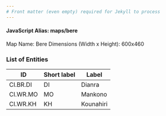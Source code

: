 ```yaml
---
# Front matter (even empty) required for Jekyll to process
---
```


#### JavaScript Alias: maps/bere

Map Name: Bere
Dimensions (Width x Height): 600x460

### List of Entities

ID | Short label | Label
---|---|---|
CI.BR.DI|DI|Dianra
CI.WR.MO|MO|Mankono
CI.WR.KH|KH|Kounahiri
